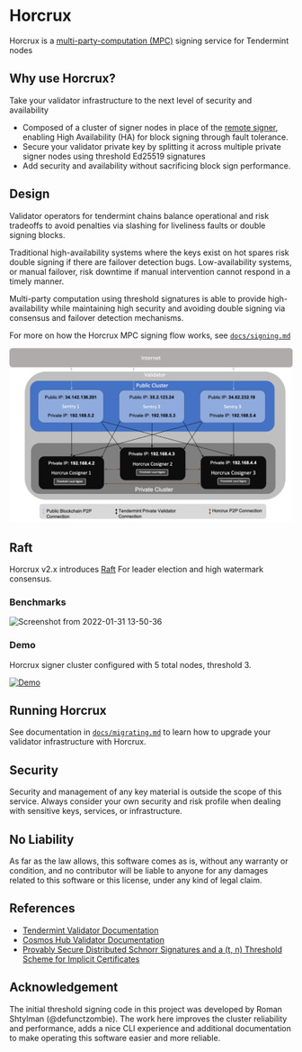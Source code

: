 # Horcrux

Horcrux is a [multi-party-computation (MPC)](https://en.wikipedia.org/wiki/Secure_multi-party_computation) signing service for Tendermint nodes

## Why use Horcrux?

Take your validator infrastructure to the next level of security and availability

- Composed of a cluster of signer nodes in place of the [remote signer](https://docs.tendermint.com/master/nodes/remote-signer.html), enabling High Availability (HA) for block signing through fault tolerance.
- Secure your validator private key by splitting it across multiple private signer nodes using threshold Ed25519 signatures
- Add security and availability without sacrificing block sign performance.

## Design

Validator operators for tendermint chains balance operational and risk tradeoffs to avoid penalties via slashing for liveliness faults or double signing blocks.

Traditional high-availability systems where the keys exist on hot spares risk double signing if there are failover detection bugs. Low-availability systems, or manual failover, risk downtime if manual intervention cannot respond in a timely manner.

Multi-party computation using threshold signatures is able to provide high-availability while maintaining high security and avoiding double signing via consensus and failover detection mechanisms.

For more on how the Horcrux MPC signing flow works, see [`docs/signing.md`](/docs/signing.md)

![Screenshot from 2022-03-07 18-09-49](docs/pics/horcrux.png)


## Raft

Horcrux v2.x introduces [Raft](https://raft.github.io/) For leader election and high watermark consensus.

### Benchmarks

![Screenshot from 2022-01-31 13-50-36](https://user-images.githubusercontent.com/6722152/151871074-32cb5d7a-b9f5-4466-8333-abc00bf7aa68.png)

### Demo

Horcrux signer cluster configured with 5 total nodes, threshold 3.

[![Demo](https://img.youtube.com/vi/O-yy1CYBDsI/0.jpg)](https://www.youtube.com/watch?v=O-yy1CYBDsI)

## Running Horcrux

See documentation in [`docs/migrating.md`](/docs/migrating.md) to learn how to upgrade your validator infrastructure with Horcrux.

## Security

Security and management of any key material is outside the scope of this service. Always consider your own security and risk profile when dealing with sensitive keys, services, or infrastructure.

## No Liability

As far as the law allows, this software comes as is,
without any warranty or condition, and no contributor
will be liable to anyone for any damages related to this
software or this license, under any kind of legal claim.

## References

- [Tendermint Validator Documentation](https://docs.tendermint.com/master/tendermint-core/validators.html)
- [Cosmos Hub Validator Documentation](https://hub.cosmos.network/master/validators/overview.html)
- [Provably Secure Distributed Schnorr Signatures and a (t, n) Threshold Scheme for Implicit Certificates](http://cacr.uwaterloo.ca/techreports/2001/corr2001-13.ps)

## Acknowledgement

The initial threshold signing code in this project was developed by Roman Shtylman (@defunctzombie). The work here improves the cluster reliability and performance, adds a nice CLI experience and additional documentation to make operating this software easier and more reliable.
